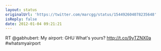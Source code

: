 ```yaml
---
layout: status
originalUrl: 'https://twitter.com/marcgg/status/154492604078235648'
isReply: false
date: 2012-01-04 09:21:21
---
```


RT @gabhubert: My airport: GHU What's yours? http://t.co/9yTZNX0a #whatsmyairport

